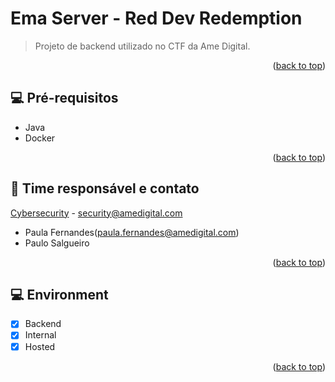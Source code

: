 # Ema Server - Red Dev Redemption

> Projeto de backend utilizado no CTF da Ame Digital.

<p align="right">(<a href="#top">back to top</a>)</p>


## 💻 Pré-requisitos

* Java
* Docker

<p align="right">(<a href="#top">back to top</a>)</p>

## 🤝 Time responsável e contato<br>

[Cybersecurity](https://cybersecurity) - security@amedigital.com
- Paula Fernandes(paula.fernandes@amedigital.com)
- Paulo Salgueiro

<p align="right">(<a href="#top">back to top</a>)</p>

## 💻 Environment
- [x] Backend
- [x] Internal
- [x] Hosted

<p align="right">(<a href="#top">back to top</a>)</p>
